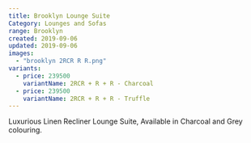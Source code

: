 ```yaml
---
title: Brooklyn Lounge Suite
Category: Lounges and Sofas
range: Brooklyn
created: 2019-09-06
updated: 2019-09-06
images:
  - "brooklyn 2RCR R R.png"
variants:
  - price: 239500
    variantName: 2RCR + R + R - Charcoal
  - price: 239500
    variantName: 2RCR + R + R - Truffle
---
```


Luxurious Linen Recliner Lounge Suite,
Available in Charcoal and Grey colouring.